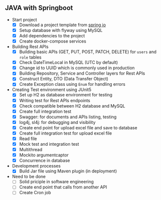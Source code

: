 ## JAVA with Springboot
- Start project
     - [x] Download a project template from [spring io](https://start.spring.io/)
     - [x] Setup database with flyway using MySQL
     - [x] Add dependencies to the project
     - [x] Create docker-compose services 
- Building Rest APIs
     - [x] Building basic APIs (GET, PUT, POST, PATCH, DELETE) for `users` and `role` tables
     - [x] Check DateTimeLocal in MySQL (UTC by default)
     - [x] Change id to UUID which is commonly used in production
     - [x] Building Repository, Service and Controller layers for Rest APIs
     - [x] Construct Entity, DTO (Data Transfer Object)
     - [x] Create Exception class using ``Enum`` for handling errors
- Creating Test environment using JUnit5
     - [x] Set up H2 as database environment for testing
     - [x] Writing test for Rest APIs endpoints
     - [x] Check compatible between H2 database and MySQL
     - [x] Create full integration test       
     - [x] Swagger: for documents and APIs listing, testing
     - [x] log4j, sl4j: for debugging and visibility
     - [x] Create end point for upload excel file and save to database
     - [x] Create full integration test for upload excel file
     - [x] Read file
     - [x] Mock test and integration test
     - [x] Multithread
     - [x] Mockito argumentcaptor 
     - [x] Concurrence in database
- Development processes
     - [x] Build Jar file using Maven plugin (in deployment)
- Need to be done
     - [ ] Solid priciple in software engineering     
     - [ ] Create end point that calls from another API
     - [ ] Create Cron job